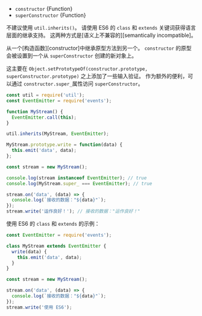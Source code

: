 <!-- YAML
added: v0.3.0
changes:
  - version: v5.0.0
    pr-url: https://github.com/nodejs/node/pull/3455
    description: The `constructor` parameter can refer to an ES6 class now.
-->

* `constructor` {Function}
* `superConstructor` {Function}

不建议使用 `util.inherits()`。
请使用 ES6 的 `class` 和 `extends` 关键词获得语言层面的继承支持。
这两种方式是[语义上不兼容的][semantically incompatible]。

从一个[构造函数][constructor]中继承原型方法到另一个。
`constructor` 的原型会被设置到一个从 `superConstructor` 创建的新对象上。

这主要在 `Object.setPrototypeOf(constructor.prototype, superConstructor.prototype)` 之上添加了一些输入验证。 
作为额外的便利，可以通过 `constructor.super_`属性访问 `superConstructor`。

```js
const util = require('util');
const EventEmitter = require('events');

function MyStream() {
  EventEmitter.call(this);
}

util.inherits(MyStream, EventEmitter);

MyStream.prototype.write = function(data) {
  this.emit('data', data);
};

const stream = new MyStream();

console.log(stream instanceof EventEmitter); // true
console.log(MyStream.super_ === EventEmitter); // true

stream.on('data', (data) => {
  console.log(`接收的数据："${data}"`);
});
stream.write('运作良好！'); // 接收的数据："运作良好！"
```

使用 ES6 的 `class` 和 `extends` 的示例：

```js
const EventEmitter = require('events');

class MyStream extends EventEmitter {
  write(data) {
    this.emit('data', data);
  }
}

const stream = new MyStream();

stream.on('data', (data) => {
  console.log(`接收的数据："${data}"`);
});
stream.write('使用 ES6');
```

